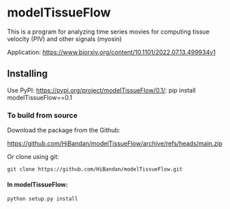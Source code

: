 # modelTissueFlow

This is a program for analyzing time series movies for computing tissue velocity (PIV) and other signals (myosin)

Application: https://www.biorxiv.org/content/10.1101/2022.07.13.499934v1

## Installing

Use PyPI: <https://pypi.org/project/modelTissueFlow/0.1/>:
pip install modelTissueFlow==0.1

### To build from source

Download the package from the Github: 

https://github.com/HiBandan/modelTissueFlow/archive/refs/heads/main.zip

Or clone using git: 

    git clone https://github.com/HiBandan/modelTissueFlow.git

#### In modelTissueFlow:

    python setup.py install

